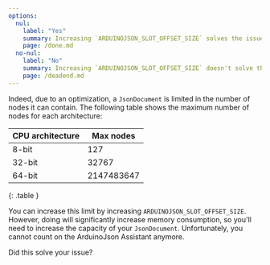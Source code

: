 ```yaml
---
options:
  nul:
    label: "Yes"
    summary: Increasing `ARDUINOJSON_SLOT_OFFSET_SIZE` solves the issue
    page: /done.md
  no-nul:
    label: "No"
    summary: Increasing `ARDUINOJSON_SLOT_OFFSET_SIZE` doesn't solve the issue
    page: /deadend.md
---
```


Indeed, due to an optimization, a `JsonDocument` is limited in the number of nodes it can contain.
The following table shows the maximum number of nodes for each architecture:

| CPU architecture | Max nodes  |
|------------------|------------|
| 8-bit            | 127        |
| 32-bit           | 32767      |
| 64-bit           | 2147483647 |

{: .table }

You can increase this limit by increasing `ARDUINOJSON_SLOT_OFFSET_SIZE`.
However, doing will significantly increase memory consumption, so you'll need to increase the capacity of your `JsonDocument`.
Unfortunately, you cannot count on the ArduinoJson Assistant anymore.

Did this solve your issue?
